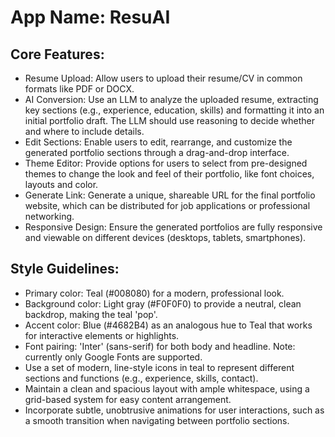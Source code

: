 # **App Name**: ResuAI

## Core Features:

- Resume Upload: Allow users to upload their resume/CV in common formats like PDF or DOCX.
- AI Conversion: Use an LLM to analyze the uploaded resume, extracting key sections (e.g., experience, education, skills) and formatting it into an initial portfolio draft. The LLM should use reasoning to decide whether and where to include details.
- Edit Sections: Enable users to edit, rearrange, and customize the generated portfolio sections through a drag-and-drop interface.
- Theme Editor: Provide options for users to select from pre-designed themes to change the look and feel of their portfolio, like font choices, layouts and color.
- Generate Link: Generate a unique, shareable URL for the final portfolio website, which can be distributed for job applications or professional networking.
- Responsive Design: Ensure the generated portfolios are fully responsive and viewable on different devices (desktops, tablets, smartphones).

## Style Guidelines:

- Primary color: Teal (#008080) for a modern, professional look.
- Background color: Light gray (#F0F0F0) to provide a neutral, clean backdrop, making the teal 'pop'.
- Accent color: Blue (#4682B4) as an analogous hue to Teal that works for interactive elements or highlights.
- Font pairing: 'Inter' (sans-serif) for both body and headline. Note: currently only Google Fonts are supported.
- Use a set of modern, line-style icons in teal to represent different sections and functions (e.g., experience, skills, contact).
- Maintain a clean and spacious layout with ample whitespace, using a grid-based system for easy content arrangement.
- Incorporate subtle, unobtrusive animations for user interactions, such as a smooth transition when navigating between portfolio sections.